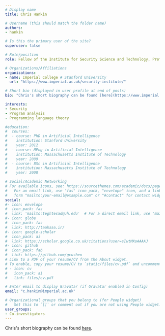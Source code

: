 ```yaml
---
# Display name
title: Chris Hankin

# Username (this should match the folder name)
authors:
- hankin

# Is this the primary user of the site?
superuser: false

# Role/position
role: Fellow of the Institute for Security Science and Technology, Professor of Computing Science

# Organizations/Affiliations
organizations:
- name: Imperial College # Stanford University
  url: "https://www.imperial.ac.uk/security-institute/"

# Short bio (displayed in user profile at end of posts)
bio: "Chris's short biography can be found [here](https://www.imperial.ac.uk/people/c.hankin)." # My research interests include distributed robotics, mobile computing and programmable matter.

interests:
- Security
- Program analysis
- Programming language theory

#education:
#  courses:
#  - course: PhD in Artificial Intelligence
#    institution: Stanford University
#    year: 2012
#  - course: MEng in Artificial Intelligence
#    institution: Massachusetts Institute of Technology
#    year: 2009
#  - course: BSc in Artificial Intelligence
#    institution: Massachusetts Institute of Technology
#    year: 2008

# Social/Academic Networking
# For available icons, see: https://sourcethemes.com/academic/docs/page-builder/#icons
#   For an email link, use "fas" icon pack, "envelope" icon, and a link in the
#   form "mailto:your-email@example.com" or "#contact" for contact widget.
social:
#- icon: envelope
#  icon_pack: fas
#  link: 'mailto:teghtesad@uh.edu'  # For a direct email link, use "mailto:test@example.org".
#- icon: globe
#  icon_pack: fas
#  link: http://taahaaa.ir/
#- icon: google-scholar
#  icon_pack: ai
#  link: https://scholar.google.co.uk/citations?user=sIwtMXoAAAAJ
#- icon: github
#  icon_pack: fab
#  link: https://github.com/gcushen
# Link to a PDF of your resume/CV from the About widget.
# To enable, copy your resume/CV to `static/files/cv.pdf` and uncomment the lines below.
# - icon: cv
#   icon_pack: ai
#   link: files/cv.pdf

# Enter email to display Gravatar (if Gravatar enabled in Config)
email: "c.hankin@imperial.ac.uk"

# Organizational groups that you belong to (for People widget)
#   Set this to `[]` or comment out if you are not using People widget.
user_groups:
- Co-investigators
---
```

Chris's short biography can be found [here](https://www.imperial.ac.uk/people/c.hankin).
